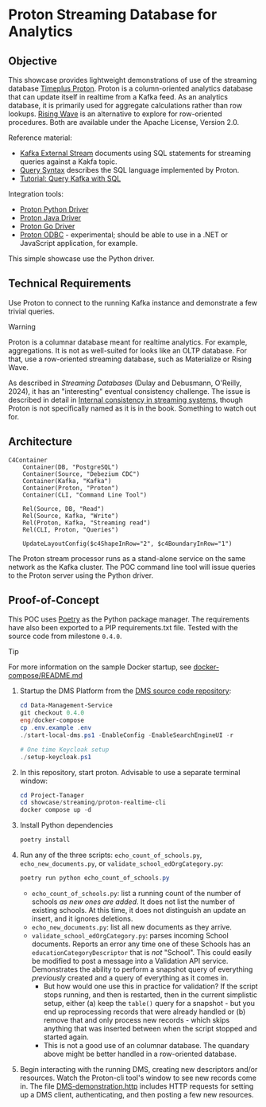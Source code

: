 # Proton Streaming Database for Analytics

## Objective

This showcase provides lightweight demonstrations of use of the streaming
database [Timeplus Proton](https://github.com/timeplus-io/proton). Proton is a
column-oriented analytics database that can update itself in realtime from a
Kafka feed. As an analytics database, it is primarily used for aggregate
calculations rather than row lookups. [Rising Wave](https://risingwave.com/) is
an alternative to explore for row-oriented procedures. Both are available under
the Apache License, Version 2.0.

Reference material:

* [Kafka External Stream](https://docs.timeplus.com/proton-kafka) documents
  using SQL statements for streaming queries against a Kakfa topic.
* [Query Syntax](https://docs.timeplus.com/query-syntax) describes the SQL
  language implemented by Proton.
* [Tutorial: Query Kafka with SQL](https://docs.timeplus.com/tutorial-sql-kafka)

Integration tools:

* [Proton Python Driver](https://github.com/timeplus-io/proton-python-driver)
* [Proton Java Driver](https://github.com/timeplus-io/proton-java-driver)
* [Proton Go Driver](https://github.com/timeplus-io/proton-go-driver)
* [Proton ODBC](https://github.com/timeplus-io/proton-odbc) - experimental;
  should be able to use in a .NET or JavaScript application, for example.

This simple showcase use the Python driver.

## Technical Requirements

Use Proton to connect to the running Kafka instance and demonstrate a few
trivial queries.

> [!WARNING]
> Proton is a columnar database meant for realtime analytics. For example,
> aggregations. It is not as well-suited for looks like an OLTP database. For
> that, use a row-oriented streaming database, such as Materialize or Rising
> Wave.
>
> As described in _Streaming Databases_ (Dulay and Debusmann, O'Reilly, 2024),
> it has an "interesting" eventual consistency challenge. The issue is described
> in detail in [Internal consistency in streaming
> systems](https://www.scattered-thoughts.net/writing/internal-consistency-in-streaming-systems/),
> though Proton is not specifically named as it is in the book. Something to
> watch out for.

## Architecture

```mermaid
C4Container
    Container(DB, "PostgreSQL")
    Container(Source, "Debezium CDC")
    Container(Kafka, "Kafka")
    Container(Proton, "Proton")
    Container(CLI, "Command Line Tool")

    Rel(Source, DB, "Read")
    Rel(Source, Kafka, "Write")
    Rel(Proton, Kafka, "Streaming read")
    Rel(CLI, Proton, "Queries")

    UpdateLayoutConfig($c4ShapeInRow="2", $c4BoundaryInRow="1")
```

The Proton stream processor runs as a stand-alone service on the same network as
the Kafka cluster. The POC command line tool will issue queries to the Proton
server using the Python driver.

## Proof-of-Concept

This POC uses [Poetry](https://python-poetry.org/) as the Python package
manager. The requirements have also been exported to a PIP requirements.txt
file. Tested with the source code from milestone `0.4.0`.

> [!TIP]
> For more information on the sample Docker startup, see
> [docker-compose/README.md](https://github.com/Ed-Fi-Alliance-OSS/Data-Management-Service/blob/main/eng/docker-compose/README.md)

1. Startup the DMS Platform from the [DMS source code
   repository](https://github.com/Ed-Fi-Alliance-OSS/Data-Management-Service):

   ```powershell
   cd Data-Management-Service
   git checkout 0.4.0
   eng/docker-compose
   cp .env.example .env
   ./start-local-dms.ps1 -EnableConfig -EnableSearchEngineUI -r

   # One time Keycloak setup
   ./setup-keycloak.ps1
   ```

2. In this repository, start proton. Advisable to use a separate terminal
   window:

   ```powershell
   cd Project-Tanager
   cd showcase/streaming/proton-realtime-cli
   docker compose up -d
   ```

3. Install Python dependencies

   ```powershell
   poetry install
   ```

4. Run any of the three scripts: `echo_count_of_schools.py`,
   `echo_new_documents.py`, or `validate_school_edOrgCategory.py`:

   ```powershell
   poetry run python echo_count_of_schools.py
   ```

   * `echo_count_of_schools.py`: list a running count of the number of schools
     _as new ones are added_. It does not list the number of existing schools.
     At this time, it does not distinguish an update an insert, and it ignores
     deletions.
   * `echo_new_documents.py`: list all new documents as they arrive.
   * `validate_school_edOrgCategory.py`: parses incoming School documents.
     Reports an error any time one of these Schools has an
     `educationCategoryDescriptor` that is _not_ "School". This could easily be
     modified to post a message into a Validation API service. Demonstrates the
     ability to perform a snapshot query of everything _previously_ created and
     a query of everything as it comes in.
     * But how would one use this in practice for validation? If the script
       stops running, and then is restarted, then in the current simplistic
       setup, either (a) keep the `table()` query for a snapshot - but you end
       up reprocessing records that were already handled or (b) remove that and
       only process new records - which skips anything that was inserted between
       when the script stopped and started again.
     * This is not a good use of an columnar database. The quandary above might
       be better handled in a row-oriented database.

5. Begin interacting with the running DMS, creating new descriptors and/or
   resources. Watch the Proton-cli tool's window to see new records come in. The
   file [DMS-demonstration.http](./DMS-demonstration.http) includes HTTP
   requests for setting up a DMS client, authenticating, and then posting a few
   new resources.
